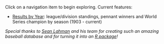 Click on a navigation item to begin exploring. Current features:

* [Results by Year](#shiny-tab-resultsYear): league/division standings, pennant winners and World Series champion by season (1903 - current)

*Special thanks to [Sean Lahman](http://seanlahman.com/) and his team for creating such an amazing baseball database and for turning it into an [R package](http://lahman.r-forge.r-project.org/)!*
